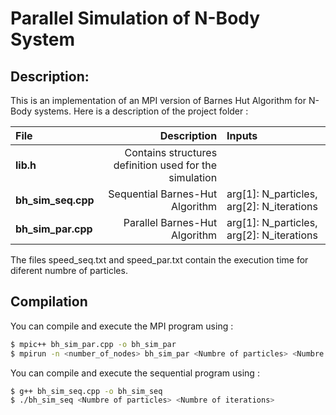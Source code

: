 # Parallel Simulation of N-Body System

## Description:

This is an implementation of an MPI version of Barnes Hut Algorithm for N-Body systems. Here is a description of the project folder :

| File                  |                                               Description | Inputs                                    |
| :-------------------- | --------------------------------------------------------: | :-----------------------------------------|
| **lib.h**             |    Contains structures definition used for the simulation |                                           |
| **bh_sim_seq.cpp**    |                           Sequential Barnes-Hut Algorithm | arg[1]: N_particles, arg[2]: N_iterations |
| **bh_sim_par.cpp**    |                             Parallel Barnes-Hut Algorithm | arg[1]: N_particles, arg[2]: N_iterations |

The files speed_seq.txt and speed_par.txt contain the execution time for diferent numbre of particles.

## Compilation

You can compile and execute the MPI program using :
```bash
$ mpic++ bh_sim_par.cpp -o bh_sim_par
$ mpirun -n <number_of_nodes> bh_sim_par <Numbre of particles> <Numbre of iterations>
```

You can compile and execute the sequential program using :
```bash
$ g++ bh_sim_seq.cpp -o bh_sim_seq
$ ./bh_sim_seq <Numbre of particles> <Numbre of iterations>
